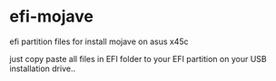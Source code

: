 # efi-mojave
efi partition files for install mojave on asus x45c

just copy paste all files in EFI folder to your EFI partition on your USB installation drive..
